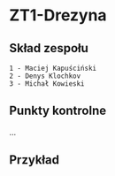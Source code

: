 # ZT1-Drezyna
## Skład zespołu
    1 - Maciej Kapuściński
    2 - Denys Klochkov
    3 - Michał Kowieski
    
## Punkty kontrolne
    
...


## Przykład

   [logo]: http://galeranew.ii.pw.edu.pl:8100/GKOM.19Z/ZT1-Drezyna/blob/be9fc34e0f795bfcc68729d7cb2779de0132a0e8/Example/drezyna.JPG